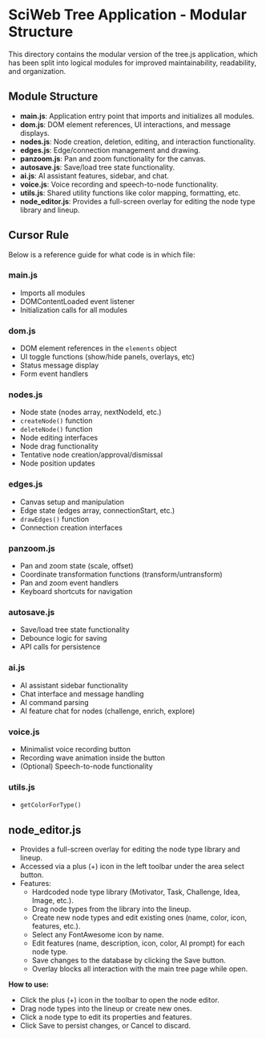 # SciWeb Tree Application - Modular Structure

This directory contains the modular version of the tree.js application, which has been split into logical modules for improved maintainability, readability, and organization.

## Module Structure

- **main.js**: Application entry point that imports and initializes all modules.
- **dom.js**: DOM element references, UI interactions, and message displays.
- **nodes.js**: Node creation, deletion, editing, and interaction functionality.
- **edges.js**: Edge/connection management and drawing.
- **panzoom.js**: Pan and zoom functionality for the canvas.
- **autosave.js**: Save/load tree state functionality.
- **ai.js**: AI assistant features, sidebar, and chat.
- **voice.js**: Voice recording and speech-to-node functionality.
- **utils.js**: Shared utility functions like color mapping, formatting, etc.
- **node_editor.js**: Provides a full-screen overlay for editing the node type library and lineup.

## Cursor Rule

Below is a reference guide for what code is in which file:

### main.js
- Imports all modules
- DOMContentLoaded event listener
- Initialization calls for all modules

### dom.js
- DOM element references in the `elements` object
- UI toggle functions (show/hide panels, overlays, etc)
- Status message display
- Form event handlers

### nodes.js
- Node state (nodes array, nextNodeId, etc.)
- `createNode()` function
- `deleteNode()` function
- Node editing interfaces
- Node drag functionality
- Tentative node creation/approval/dismissal
- Node position updates

### edges.js
- Canvas setup and manipulation
- Edge state (edges array, connectionStart, etc.)
- `drawEdges()` function
- Connection creation interfaces

### panzoom.js
- Pan and zoom state (scale, offset)
- Coordinate transformation functions (transform/untransform)
- Pan and zoom event handlers
- Keyboard shortcuts for navigation

### autosave.js
- Save/load tree state functionality
- Debounce logic for saving
- API calls for persistence

### ai.js
- AI assistant sidebar functionality
- Chat interface and message handling
- AI command parsing
- AI feature chat for nodes (challenge, enrich, explore)

### voice.js
- Minimalist voice recording button
- Recording wave animation inside the button
- (Optional) Speech-to-node functionality

### utils.js
- `getColorForType()`

## node_editor.js

- Provides a full-screen overlay for editing the node type library and lineup.
- Accessed via a plus (+) icon in the left toolbar under the area select button.
- Features:
  - Hardcoded node type library (Motivator, Task, Challenge, Idea, Image, etc.).
  - Drag node types from the library into the lineup.
  - Create new node types and edit existing ones (name, color, icon, features, etc.).
  - Select any FontAwesome icon by name.
  - Edit features (name, description, icon, color, AI prompt) for each node type.
  - Save changes to the database by clicking the Save button.
  - Overlay blocks all interaction with the main tree page while open.

**How to use:**
- Click the plus (+) icon in the toolbar to open the node editor.
- Drag node types into the lineup or create new ones.
- Click a node type to edit its properties and features.
- Click Save to persist changes, or Cancel to discard.